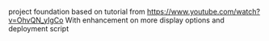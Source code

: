 project foundation based on tutorial from https://www.youtube.com/watch?v=OhvQN_yIgCo
With enhancement on more display options and deployment script
